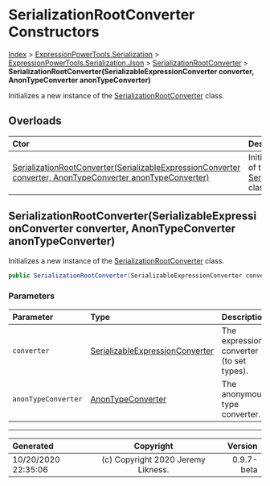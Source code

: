﻿# SerializationRootConverter Constructors

[Index](../index.md) > [ExpressionPowerTools.Serialization](ExpressionPowerTools.Serialization.a.md) > [ExpressionPowerTools.Serialization.Json](ExpressionPowerTools.Serialization.Json.n.md) > [SerializationRootConverter](ExpressionPowerTools.Serialization.Json.SerializationRootConverter.cs.md) > **SerializationRootConverter(SerializableExpressionConverter converter, AnonTypeConverter anonTypeConverter)**

Initializes a new instance of the [SerializationRootConverter](ExpressionPowerTools.Serialization.Json.SerializationRootConverter.cs.md) class.

## Overloads

| Ctor | Description |
| :-- | :-- |
| [SerializationRootConverter(SerializableExpressionConverter converter, AnonTypeConverter anonTypeConverter)](#serializationrootconverterserializableexpressionconverter-converter-anontypeconverter-anontypeconverter) | Initializes a new instance of the [SerializationRootConverter](ExpressionPowerTools.Serialization.Json.SerializationRootConverter.cs.md) class. |

## SerializationRootConverter(SerializableExpressionConverter converter, AnonTypeConverter anonTypeConverter)

Initializes a new instance of the [SerializationRootConverter](ExpressionPowerTools.Serialization.Json.SerializationRootConverter.cs.md) class.

```csharp
public SerializationRootConverter(SerializableExpressionConverter converter, AnonTypeConverter anonTypeConverter)
```

### Parameters

| Parameter | Type | Description |
| :-- | :-- | :-- |
| `converter` | [SerializableExpressionConverter](ExpressionPowerTools.Serialization.Json.SerializableExpressionConverter.cs.md) | The expression converter (to set types). |
| `anonTypeConverter` | [AnonTypeConverter](ExpressionPowerTools.Serialization.Json.AnonTypeConverter.cs.md) | The anonymous type converter. |



---

| Generated | Copyright | Version |
| :-- | :-: | --: |
| 10/20/2020 22:35:06 | (c) Copyright 2020 Jeremy Likness. | 0.9.7-beta |
